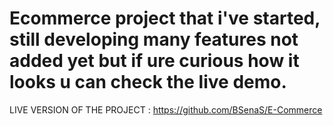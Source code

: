 # Ecommerce project that i've started, still developing many features not added yet but if ure curious how it looks u can check the live demo.

<bold>LIVE VERSION OF THE PROJECT<bold/> : https://github.com/BSenaS/E-Commerce
